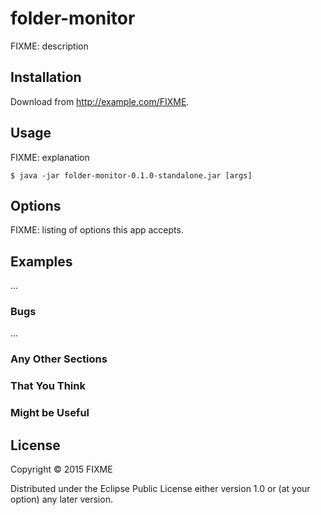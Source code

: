 # folder-monitor

FIXME: description

## Installation

Download from http://example.com/FIXME.

## Usage

FIXME: explanation

    $ java -jar folder-monitor-0.1.0-standalone.jar [args]

## Options

FIXME: listing of options this app accepts.

## Examples

...

### Bugs

...

### Any Other Sections
### That You Think
### Might be Useful

## License

Copyright © 2015 FIXME

Distributed under the Eclipse Public License either version 1.0 or (at
your option) any later version.
